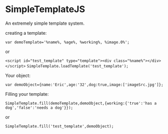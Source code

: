 SimpleTemplateJS
================

An extremely simple template system. 


creating a template:

`var demoTemplate='%name%, %age%, %working%, %image.0%';`

or

`<script id="test_template" type="template"><div class="%name%"></div></script>`
`SimpleTemplate.loadTemplate('test_template');`

Your object:

`var demoObject={name:'Eric',age:'32',dog:true,image:['imageSrc.jpg']};`

Filling your template:

`SimpleTemplate.fill(demoTemplate,demoObject,{working:{'true':'has a dog','false':'needs a dog'}});`

or 

`SimpleTemplate.fill('test_template',demoObject);`
